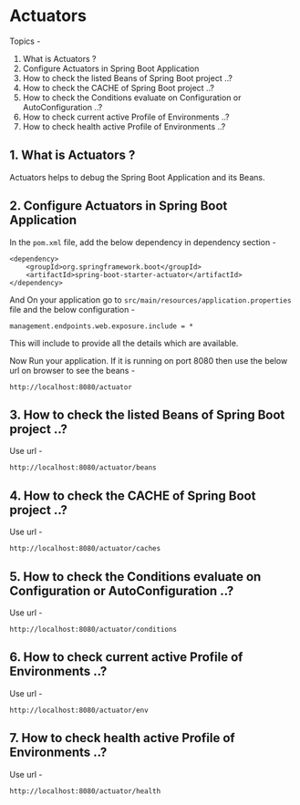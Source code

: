 # Actuators

Topics - 

1. What is Actuators ?
2. Configure Actuators in Spring Boot Application
3. How to check the listed Beans of Spring Boot project ..?
4. How to check the CACHE of Spring Boot project ..?
5. How to check the Conditions evaluate on Configuration or AutoConfiguration ..?
6. How to check current active Profile of Environments ..?
7. How to check health active Profile of Environments ..?






## 1. What is Actuators ?
Actuators helps to debug the Spring Boot Application and its Beans.

## 2. Configure Actuators in Spring Boot Application


In the `pom.xml` file, add the below dependency in dependency section - 

```
<dependency>
    <groupId>org.springframework.boot</groupId>
    <artifactId>spring-boot-starter-actuator</artifactId>
</dependency>
```

And On your application go to `src/main/resources/application.properties` file and the below configuration - 

```
management.endpoints.web.exposure.include = *
```

This will include to provide all the details which are available.

Now Run your application.
If it is running on port 8080 then use the below url on browser to see the beans - 

```
http://localhost:8080/actuator
```



## 3. How to check the listed Beans of Spring Boot project ..?


Use url - 

```
http://localhost:8080/actuator/beans
```


## 4. How to check the CACHE of Spring Boot project ..?


Use url - 

```
http://localhost:8080/actuator/caches
```



## 5. How to check the Conditions evaluate on Configuration or AutoConfiguration ..?


Use url - 

```
http://localhost:8080/actuator/conditions
```


## 6. How to check current active Profile of Environments ..?

Use url - 

```
http://localhost:8080/actuator/env
```



## 7. How to check health active Profile of Environments ..?

Use url - 

```
http://localhost:8080/actuator/health
```